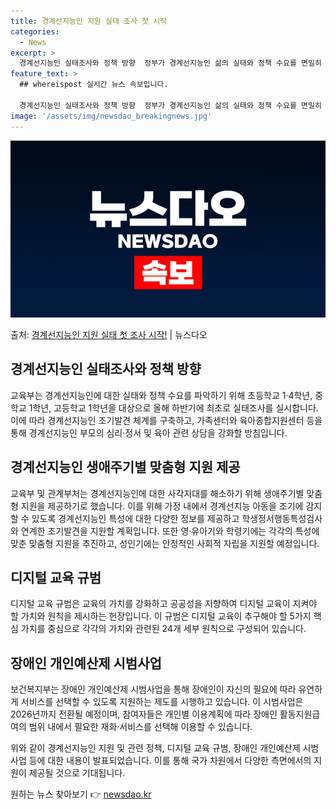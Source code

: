 ```yaml
---
title: 경계선지능인 지원 실태 조사 첫 시작
categories:
  - News
excerpt: >
  경계선지능인 실태조사와 정책 방향  정부가 경계선지능인 삶의 실태와 정책 수요를 면밀히 파악하기 위해 초등학…
feature_text: >
  ## whereispost 실시간 뉴스 속보입니다.

  경계선지능인 실태조사와 정책 방향  정부가 경계선지능인 삶의 실태와 정책 수요를 면밀히 파악하기 위해 초등학…
image: '/assets/img/newsdao_breakingnews.jpg'
---
```


![뉴스다오 속보](/assets/img/newsdao_breakingnews.jpg)

<p>출처: <a href="https://newsdao.kr/4572" rel="dofollow">경계선지능인 지원 실태 첫 조사 시작!</a> | 뉴스다오</p>

<h2 data-ke-size="size26">경계선지능인 실태조사와 정책 방향</h2>
교육부는 경계선지능인에 대한 실태와 정책 수요를 파악하기 위해 초등학교 1·4학년, 중학교 1학년, 고등학교 1학년을 대상으로 올해 하반기에 최초로 실태조사를 실시합니다. 이에 따라 경계선지능인 조기발견 체계를 구축하고, 가족센터와 육아종합지원센터 등을 통해 경계선지능인 부모의 심리·정서 및 육아 관련 상담을 강화할 방침입니다.

<h2 data-ke-size="size26">경계선지능인 생애주기별 맞춤형 지원 제공</h2>
교육부 및 관계부처는 경계선지능인에 대한 사각지대를 해소하기 위해 생애주기별 맞춤형 지원을 제공하기로 했습니다. 이를 위해 가정 내에서 경계선지능 아동을 조기에 감지할 수 있도록 경계선지능인 특성에 대한 다양한 정보를 제공하고 학생정서행동특성검사와 연계한 조기발견을 지원할 계획입니다. 또한 영·유아기와 학령기에는 각각의 특성에 맞춘 맞춤형 지원을 추진하고, 성인기에는 안정적인 사회적 자립을 지원할 예정입니다.

<h2 data-ke-size="size26">디지털 교육 규범</h2>
디지털 교육 규범은 교육의 가치를 강화하고 공공성을 지향하여 디지털 교육이 지켜야 할 가치와 원칙을 제시하는 헌장입니다. 이 규범은 디지털 교육이 추구해야 할 5가지 핵심 가치를 중심으로 각각의 가치와 관련된 24개 세부 원칙으로 구성되어 있습니다.

<h2 data-ke-size="size26">장애인 개인예산제 시범사업</h2>
보건복지부는 장애인 개인예산제 시범사업을 통해 장애인이 자신의 필요에 따라 유연하게 서비스를 선택할 수 있도록 지원하는 제도를 시행하고 있습니다. 이 시범사업은 2026년까지 전환될 예정이며, 참여자들은 개인별 이용계획에 따라 장애인 활동지원급여의 범위 내에서 필요한 재화·서비스를 선택해 이용할 수 있습니다.

위와 같이 경계선지능인 지원 및 관련 정책, 디지털 교육 규범, 장애인 개인예산제 시범사업 등에 대한 내용이 발표되었습니다. 이를 통해 국가 차원에서 다양한 측면에서의 지원이 제공될 것으로 기대됩니다. 

원하는 뉴스 찾아보기 👉 <a href="https://newsdao.kr" rel="dofollow">newsdao.kr</a>


